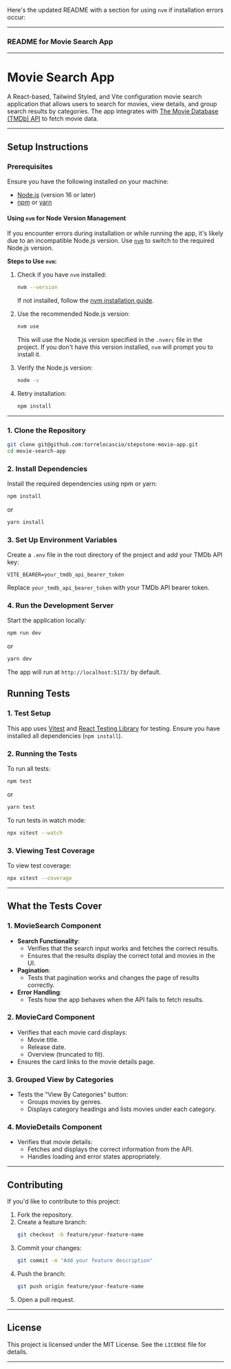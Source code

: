 Here's the updated README with a section for using `nvm` if installation errors occur:

---

### README for Movie Search App

---

# **Movie Search App**

A React-based, Tailwind Styled, and Vite configuration movie search application that allows users to search for movies, view details, and group search results by categories. The app integrates with [The Movie Database (TMDb) API](https://developers.themoviedb.org/) to fetch movie data.

---

## **Setup Instructions**

### Prerequisites
Ensure you have the following installed on your machine:
- [Node.js](https://nodejs.org/) (version 16 or later)
- [npm](https://www.npmjs.com/) or [yarn](https://yarnpkg.com/)

#### **Using `nvm` for Node Version Management**
If you encounter errors during installation or while running the app, it's likely due to an incompatible Node.js version. Use [`nvm`](https://github.com/nvm-sh/nvm) to switch to the required Node.js version.

**Steps to Use `nvm`:**
1. Check if you have `nvm` installed:
   ```bash
   nvm --version
   ```
   If not installed, follow the [nvm installation guide](https://github.com/nvm-sh/nvm#installing-and-updating).

2. Use the recommended Node.js version:
   ```bash
   nvm use
   ```
   This will use the Node.js version specified in the `.nvmrc` file in the project. If you don't have this version installed, `nvm` will prompt you to install it.

3. Verify the Node.js version:
   ```bash
   node -v
   ```

4. Retry installation:
   ```bash
   npm install
   ```

---

### **1. Clone the Repository**
```bash
git clone git@github.com:torrelocascio/stepstone-movie-app.git
cd movie-search-app
```

### **2. Install Dependencies**
Install the required dependencies using npm or yarn:
```bash
npm install
```
or
```bash
yarn install
```

### **3. Set Up Environment Variables**
Create a `.env` file in the root directory of the project and add your TMDb API key:
```env
VITE_BEARER=your_tmdb_api_bearer_token
```
Replace `your_tmdb_api_bearer_token` with your TMDb API bearer token.

### **4. Run the Development Server**
Start the application locally:
```bash
npm run dev
```
or
```bash
yarn dev
```

The app will run at `http://localhost:5173/` by default.


## **Running Tests**

### **1. Test Setup**
This app uses [Vitest](https://vitest.dev/) and [React Testing Library](https://testing-library.com/) for testing. Ensure you have installed all dependencies (`npm install`).

### **2. Running the Tests**
To run all tests:
```bash
npm test
```
or
```bash
yarn test
```

To run tests in watch mode:
```bash
npx vitest --watch
```

### **3. Viewing Test Coverage**
To view test coverage:
```bash
npx vitest --coverage
```

---

## **What the Tests Cover**

### **1. MovieSearch Component**
- **Search Functionality**:
  - Verifies that the search input works and fetches the correct results.
  - Ensures that the results display the correct total and movies in the UI.
- **Pagination**:
  - Tests that pagination works and changes the page of results correctly.
- **Error Handling**:
  - Tests how the app behaves when the API fails to fetch results.

### **2. MovieCard Component**
- Verifies that each movie card displays:
  - Movie title.
  - Release date.
  - Overview (truncated to fit).
- Ensures the card links to the movie details page.

### **3. Grouped View by Categories**
- Tests the "View By Categories" button:
  - Groups movies by genres.
  - Displays category headings and lists movies under each category.

### **4. MovieDetails Component**
- Verifies that movie details:
  - Fetches and displays the correct information from the API.
  - Handles loading and error states appropriately.

---

## **Contributing**

If you'd like to contribute to this project:
1. Fork the repository.
2. Create a feature branch:
   ```bash
   git checkout -b feature/your-feature-name
   ```
3. Commit your changes:
   ```bash
   git commit -m "Add your feature description"
   ```
4. Push the branch:
   ```bash
   git push origin feature/your-feature-name
   ```
5. Open a pull request.

---

## **License**

This project is licensed under the MIT License. See the `LICENSE` file for details.

---